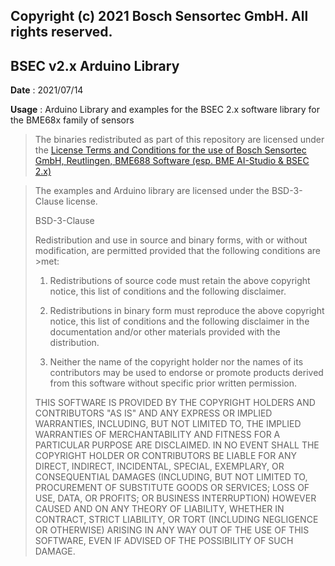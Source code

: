 ## Copyright (c) 2021 Bosch Sensortec GmbH. All rights reserved.

## BSEC v2.x Arduino Library

**Date**  : 2021/07/14

**Usage** : Arduino Library and examples for the BSEC 2.x software library for the BME68x family of sensors

> The binaries redistributed as part of this repository are licensed under the [License Terms and Conditions for the use of Bosch Sensortec GmbH, 
Reutlingen, BME688 Software (esp. BME AI-Studio & BSEC 2.x)](https://www.bosch-sensortec.com/media/boschsensortec/downloads/software/bme688_development_software/bosch-sensortec-clickthrough-license-bme688.pdf)

>The examples and Arduino library are licensed under the BSD-3-Clause license.
>
>BSD-3-Clause
>
>Redistribution and use in source and binary forms, with or without
>modification, are permitted provided that the following conditions are >met:
>
>1. Redistributions of source code must retain the above copyright
>    notice, this list of conditions and the following disclaimer.
>
>2. Redistributions in binary form must reproduce the above copyright
>    notice, this list of conditions and the following disclaimer in the
>    documentation and/or other materials provided with the distribution.
>
>3. Neither the name of the copyright holder nor the names of its
>    contributors may be used to endorse or promote products derived from
>    this software without specific prior written permission.
>
>THIS SOFTWARE IS PROVIDED BY THE COPYRIGHT HOLDERS AND CONTRIBUTORS
"AS IS" AND ANY EXPRESS OR IMPLIED WARRANTIES, INCLUDING, BUT NOT
LIMITED TO, THE IMPLIED WARRANTIES OF MERCHANTABILITY AND FITNESS
FOR A PARTICULAR PURPOSE ARE DISCLAIMED. IN NO EVENT SHALL THE
COPYRIGHT HOLDER OR CONTRIBUTORS BE LIABLE FOR ANY DIRECT, INDIRECT,
INCIDENTAL, SPECIAL, EXEMPLARY, OR CONSEQUENTIAL DAMAGES
(INCLUDING, BUT NOT LIMITED TO, PROCUREMENT OF SUBSTITUTE GOODS OR
SERVICES; LOSS OF USE, DATA, OR PROFITS; OR BUSINESS INTERRUPTION)
HOWEVER CAUSED AND ON ANY THEORY OF LIABILITY, WHETHER IN CONTRACT,
STRICT LIABILITY, OR TORT (INCLUDING NEGLIGENCE OR OTHERWISE) ARISING
IN ANY WAY OUT OF THE USE OF THIS SOFTWARE, EVEN IF ADVISED OF THE
POSSIBILITY OF SUCH DAMAGE.
